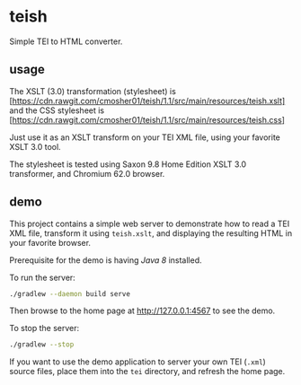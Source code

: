 # teish

Simple TEI to HTML converter.

## usage

The XSLT (3.0) transformation (stylesheet) is
[https://cdn.rawgit.com/cmosher01/teish/1.1/src/main/resources/teish.xslt]
and the CSS stylesheet is
[https://cdn.rawgit.com/cmosher01/teish/1.1/src/main/resources/teish.css]

Just use it as an XSLT transform on your TEI XML file,
using your favorite XSLT 3.0 tool.

The stylesheet is tested using Saxon 9.8 Home Edition
XSLT 3.0 transformer, and Chromium 62.0 browser.

## demo

This project contains a simple web server to demonstrate
how to read a TEI XML file, transform it using
`teish.xslt`, and displaying the resulting HTML in
your favorite browser.

Prerequisite for the demo is having *Java 8* installed.

To run the server:

```sh
./gradlew --daemon build serve
```

Then browse to the home page at http://127.0.0.1:4567 to see the demo.

To stop the server:

```sh
./gradlew --stop
```

If you want to use the demo application to server your own
TEI (`.xml`) source files, place them into the `tei`
directory, and refresh the home page.
